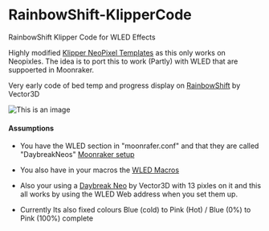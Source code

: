 # RainbowShift-KlipperCode
RainbowShift Klipper Code for WLED Effects

Highly modified [Klipper NeoPixel Templates](https://github.com/digitalninja-ro/klipper-neopixel/blob/master/README.md) as this only works on Neopixles.
The idea is to port this to work (Partly) with WLED that are suppoerted in Moonraker.


Very early code of bed temp and progress display on [RainbowShift](https://vector3d.co.uk/product/rainbowshift-kit/) by Vector3D 

![This is an image](/picture/Red.jpg)


#### Assumptions 

* You have the WLED section in "moonrafer.conf" and that they are called "DaybreakNeos"
  [Moonraker setup](https://moonraker.readthedocs.io/en/latest/configuration/#wled)

* You also have in your macros the [WLED Macros](https://moonraker.readthedocs.io/en/latest/configuration/#wled) 

* Also your using a [Daybreak Neo](https://vector3d.co.uk/product/voron-daylight-on-a-stick-v3d-daybreak-neo/) by Vector3D with 13 pixles on it
  and this all works by using the WLED Web address when you set them up.

* Currently Its also fixed colours Blue (cold) to Pink (Hot) / Blue (0%) to Pink (100%) complete 
